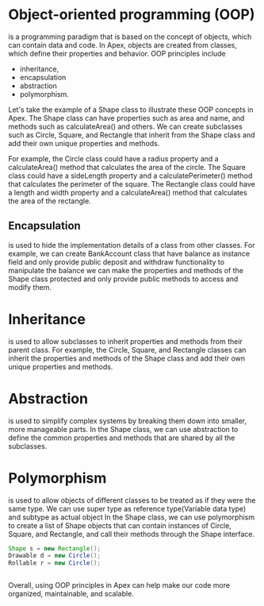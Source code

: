 # Object-oriented programming (OOP) 
is a programming paradigm that is based on the concept of objects, which can contain data and code. 
In Apex, objects are created from classes, which define their properties and behavior. 
OOP principles include 
- inheritance, 
- encapsulation 
- abstraction 
- polymorphism.

Let's take the example of a Shape class to illustrate these OOP concepts in Apex. The Shape class can have properties such as area and name, and methods such as calculateArea() and others. 
We can create subclasses such as Circle, Square, and Rectangle that inherit from the Shape class and add their own unique properties and methods.

For example, the Circle class could have a radius property and a calculateArea() method that calculates the area of the circle. 
The Square class could have a sideLength property and a calculatePerimeter() method that calculates the perimeter of the square. 
The Rectangle class could have a length and width property and a calculateArea() method that calculates the area of the rectangle.

## Encapsulation 
is used to hide the implementation details of a class from other classes. 
For example, 
we can create BankAccount class that have balance as instance field and only provide public deposit and withdraw functionality to manipulate the balance
we can make the properties and methods of the Shape class protected and only provide public methods to access and modify them.

# Inheritance 
is used to allow subclasses to inherit properties and methods from their parent class. For example, the Circle, Square, and Rectangle classes can inherit the properties and methods of the Shape class and add their own unique properties and methods.

# Abstraction
 is used to simplify complex systems by breaking them down into smaller, more manageable parts. In the Shape class, we can use abstraction to define the common properties and methods that are shared by all the subclasses.

# Polymorphism 
is used to allow objects of different classes to be treated as if they were the same type. 
We can use super type as reference type(Variable data type) and subtype as actual object 
In the Shape class, we can use polymorphism to create a list of Shape objects that can contain instances of Circle, Square, and Rectangle, and call their methods through the Shape interface.

```java
Shape s = new Rectangle();
Drawable d = new Circle(); 
Rollable r = new Circle();



```



Overall, using OOP principles in Apex can help make our code more organized, maintainable, and scalable.